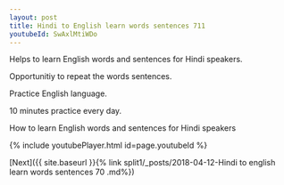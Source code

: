 ```yaml
---
layout: post
title: Hindi to English learn words sentences 711 
youtubeId: SwAxlMtiWDo
---
```

 
 
Helps to learn English words and sentences for Hindi speakers.

Opportunitiy to repeat the words sentences. 

Practice English language. 
 
10 minutes practice every day. 
 
How to learn English words and sentences for Hindi speakers 
 
{% include youtubePlayer.html id=page.youtubeId %}
 
 
[Next]({{ site.baseurl }}{% link  split1/_posts/2018-04-12-Hindi to english learn words sentences 70 .md%})
 
